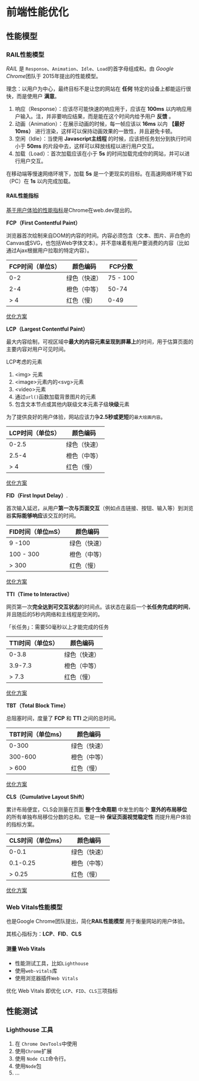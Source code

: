 # 前端性能优化 

## 性能模型

### RAIL性能模型

*RAIL* 是 `Response`、`Animation`、`Idle`、`Load`的首字母组成和。由 *Google Chrome*团队于
2015年提出的性能模型。  

理念：以用户为中心，最终目标不是让您的网站在 **任何** 特定的设备上都能运行很快，而是使用户 **满意**。

1. 响应（Response）：应该尽可能快速的响应用于，应该在 **100ms** 以内响应用户输入。注，并非要响应结果，而是能在这个时间内给予用户 **反馈** 。
2. 动画（Animation）：在展示动画的时候，每一帧应该以 **16ms** 以内 **【最好10ms）** 进行渲染，这样可以保持动画效果的一致性，并且避免卡顿。
3. 空闲（Idle）：当使用 **Javascript主线程** 的时候，应该把任务划分到执行时间小于 **50ms** 的片段中去，这样可以释放线程以进行用户交互。
4. 加载（Load）：首次加载应该在小于 **5s** 的时间加载完成你的网站，并可以进行用户交互。 

在移动端等慢速网络环境下，加载 **5s** 是一个更现实的目标。在高速网络环境下如（PC）在 **1s** 以内完成加载。

#### RAIL性能指标

[基于用户体验的性能指标](https://web.dev/metrics)是Chrome在web.dev提出的。

**FCP（First Contentful Paint）**  

浏览器首次绘制来自DOM的内容的时间。内容必须包含（文本、图片、非白色的Canvas或SVG，也包括Web字体文本）。并不意味着有用户要消费的内容（比如通过Ajax根据用户拉取的特定内容）。

| FCP时间（单位S） | 颜色编码     | FCP分数  |
| ---------------- | ------------ | -------- |
| 0-2              | 绿色（快速） | 75 - 100 |
| 2-4              | 橙色（中等） | 50-74    |
| > 4              | 红色（慢）   | 0-49     |

[优化方案](https://web.dev/fcp/#fcp-4)

**LCP（Largest Contentful Paint）**

最大内容绘制，可视区域中**最大的内容元素呈现到屏幕上**的时间，用于估算页面的主要内容对用户可见时间。

LCP考虑的元素

1. \<img\> 元素
2. \<image>元素内的\<svg\>元素
3. \<video\>元素
4. 通过`url()`函数加载背景图片的元素
5. 包含文本节点或其他内联级文本元素子级**块级**元素

为了提供良好的用户体验，网站应该力争**2.5秒或更短**的`最大绘画内容`。

| LCP时间（单位S） | 颜色编码     |
| ---------------- | ------------ |
| 0-2.5            | 绿色（快速） |
| 2.5-4            | 橙色（中等） |
| > 4              | 红色（慢）   |

[优化方案](https://web.dev/lcp/#lcp-4)

**FID（First Input Delay）**. 

首次输入延迟，从用户**第一次与页面交互**（例如点击链接、按钮、输入等）到浏览器**实际能够响应**该交互的时间。

| FID时间（单位mS） | 颜色编码     |
| ----------------- | ------------ |
| 9 -100            | 绿色（快速） |
| 100 - 300         | 橙色（中等） |
| > 300             | 红色（慢）   |

[优化方案](https://web.dev/fid/#fid-6)

**TTI（Time to Interactive）**

网页第一次**完全达到可交互状态**的时间点。该状态在最后一个**长任务完成的时间**，并且随后的5秒内网络和主线程是空闲的。

「长任务」：需要50毫秒以上才能完成的任务

| TTI时间（单位S） | 颜色编码     |
| ---------------- | ------------ |
| 0-3.8            | 绿色（快速） |
| 3.9-7.3          | 橙色（中等） |
| > 7.3            | 红色（慢）   |

[优化方案](https://web.dev/tti/#tti-4)

**TBT（Total Block Time）**

总阻塞时间，度量了 **FCP** 和 **TTI** 之间的总时间。

| TBT时间（单位ms） | 颜色编码     |
| ----------------- | ------------ |
| 0-300             | 绿色（快速） |
| 300-600           | 橙色（中等） |
| > 600             | 红色（慢）   |

[优化方案](https://web.dev/tbt/#tbt-4)

**CLS（Cumulative Layout Shift）**

累计布局便宜，CLS会测量在页面 **整个生命周期** 中发生的每个 **意外的布局移位** 的所有单独布局移位分数的总和。它是一种 **保证页面视觉稳定性** 而提升用户体验的指标方案。

| CLS时间（单位ms） | 颜色编码     |
| ----------------- | ------------ |
| 0-0.1             | 绿色（快速） |
| 0.1-0.25          | 橙色（中等） |
| > 0.25            | 红色（慢）   |

[优化方案](https://web.dev/cls/#cls-4)


### Web Vitals性能模型

也是Google Chrome团队提出，简化**RAIL性能模型** 用于衡量网站的用户体验。

其核心指标为：**LCP**、**FID**、**CLS**

#### 测量 Web Vitals

- 性能测试工具，比如`Lighthouse`
- 使用`web-vitals`库
- 使用浏览器插件`Web Vitals`

优化 Web Vitals 即优化 `LCP`、`FID`、`CLS`三项指标

## 性能测试 

### Lighthouse 工具

1. 在 `Chrome DevTools`中使用
2. 使用`Chrome`扩展
3. 使用 `Node CLI`命令行。
4. 使用`Node`包
5. ...